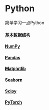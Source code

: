 # Python
简单学习一点Python

#### <a href="基本数据结构.md">基本数据结构</a>
#### <a href="NumPy.md">NumPy</a>
#### <a href="Pandas.md">Pandas</a>
#### <a href="Matplotlib.md">Matplotlib</a> 
#### <a href="Seaborn.md">Seaborn</a>
#### <a href="Scipy.md">Scipy</a>
#### <a href="PyTorch.md">PyTorch</a>
